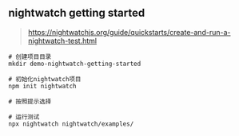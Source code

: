 ## nightwatch getting started

> https://nightwatchjs.org/guide/quickstarts/create-and-run-a-nightwatch-test.html

```
# 创建项目目录
mkdir demo-nightwatch-getting-started

# 初始化nightwatch项目
npm init nightwatch

# 按照提示选择

# 运行测试
npx nightwatch nightwatch/examples/
```

